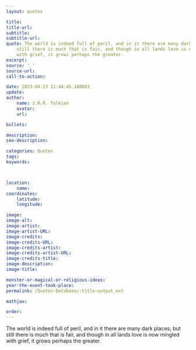 ```yaml
---
layout: quotes

title:
title-url:
subtitle:
subtitle-url:
quote: The world is indeed full of peril, and in it there are many dark places; but
    still there is much that is fair, and though in all lands love is now mingled
    with grief, it grows perhaps the greater.
excerpt:
source: ' '
source-url:
call-to-action:

date: 2023-04-23 11:44:45.180083
update:
author:
    name: J.R.R. Tolkien
    avatar:
    url:

bullets:

description:
seo-description:

categories: Quotes
tags:
keywords:



location:
    name:
coordinates:
    latitude:
    longitude:

image:
image-alt:
image-artist:
image-artist-URL:
image-credits:
image-credits-URL:
image-credits-artist:
image-credits-artist-URL:
image-credits-title:
image-description:
image-title:

monster-or-magical-or-religious-ideas:
year-the-event-took-place:
permalink: /Quotes-Database/:title:output_ext

mathjax:

order:
---
```

The world is indeed full of peril, and in it there are many dark places; but still there is much that is fair, and though in all lands love is now mingled with grief, it grows perhaps the greater.
